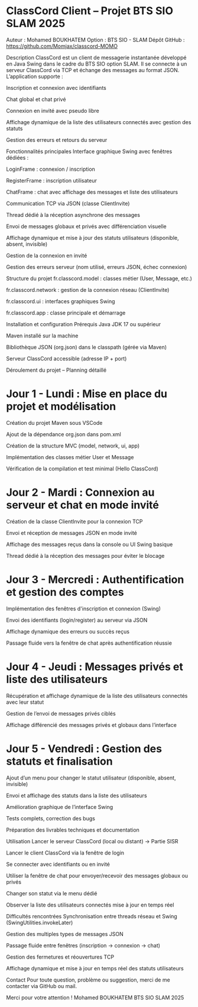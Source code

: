 # ClassCord Client – Projet BTS SIO SLAM 2025
Auteur : Mohamed BOUKHATEM
Option : BTS SIO - SLAM
Dépôt GitHub : https://github.com/Momjax/classcord-MOMO

Description
ClassCord est un client de messagerie instantanée développé en Java Swing dans le cadre du BTS SIO option SLAM. Il se connecte à un serveur ClassCord via TCP et échange des messages au format JSON. L’application supporte :

Inscription et connexion avec identifiants

Chat global et chat privé

Connexion en invité avec pseudo libre

Affichage dynamique de la liste des utilisateurs connectés avec gestion des statuts

Gestion des erreurs et retours du serveur

Fonctionnalités principales
Interface graphique Swing avec fenêtres dédiées :

LoginFrame : connexion / inscription

RegisterFrame : inscription utilisateur

ChatFrame : chat avec affichage des messages et liste des utilisateurs

Communication TCP via JSON (classe ClientInvite)

Thread dédié à la réception asynchrone des messages

Envoi de messages globaux et privés avec différenciation visuelle

Affichage dynamique et mise à jour des statuts utilisateurs (disponible, absent, invisible)

Gestion de la connexion en invité

Gestion des erreurs serveur (nom utilisé, erreurs JSON, échec connexion)

Structure du projet
fr.classcord.model : classes métier (User, Message, etc.)

fr.classcord.network : gestion de la connexion réseau (ClientInvite)

fr.classcord.ui : interfaces graphiques Swing

fr.classcord.app : classe principale et démarrage

Installation et configuration
Prérequis
Java JDK 17 ou supérieur

Maven installé sur la machine

Bibliothèque JSON (org.json) dans le classpath (gérée via Maven)

Serveur ClassCord accessible (adresse IP + port)

Déroulement du projet – Planning détaillé
# Jour 1 - Lundi : Mise en place du projet et modélisation
Création du projet Maven sous VSCode

Ajout de la dépendance org.json dans pom.xml

Création de la structure MVC (model, network, ui, app)

Implémentation des classes métier User et Message

Vérification de la compilation et test minimal (Hello ClassCord)

# Jour 2 - Mardi : Connexion au serveur et chat en mode invité
Création de la classe ClientInvite pour la connexion TCP

Envoi et réception de messages JSON en mode invité

Affichage des messages reçus dans la console ou UI Swing basique

Thread dédié à la réception des messages pour éviter le blocage

# Jour 3 - Mercredi : Authentification et gestion des comptes
Implémentation des fenêtres d'inscription et connexion (Swing)

Envoi des identifiants (login/register) au serveur via JSON

Affichage dynamique des erreurs ou succès reçus

Passage fluide vers la fenêtre de chat après authentification réussie

# Jour 4 - Jeudi : Messages privés et liste des utilisateurs
Récupération et affichage dynamique de la liste des utilisateurs connectés avec leur statut

Gestion de l’envoi de messages privés ciblés

Affichage différencié des messages privés et globaux dans l’interface

# Jour 5 - Vendredi : Gestion des statuts et finalisation
Ajout d’un menu pour changer le statut utilisateur (disponible, absent, invisible)

Envoi et affichage des statuts dans la liste des utilisateurs

Amélioration graphique de l’interface Swing

Tests complets, correction des bugs

Préparation des livrables techniques et documentation

Utilisation
Lancer le serveur ClassCord (local ou distant) -> Partie SISR

Lancer le client ClassCord via la fenêtre de login

Se connecter avec identifiants ou en invité

Utiliser la fenêtre de chat pour envoyer/recevoir des messages globaux ou privés

Changer son statut via le menu dédié

Observer la liste des utilisateurs connectés mise à jour en temps réel

Difficultés rencontrées
Synchronisation entre threads réseau et Swing (SwingUtilities.invokeLater)

Gestion des multiples types de messages JSON

Passage fluide entre fenêtres (inscription → connexion → chat)

Gestion des fermetures et réouvertures TCP

Affichage dynamique et mise à jour en temps réel des statuts utilisateurs

Contact
Pour toute question, problème ou suggestion, merci de me contacter via GitHub ou mail.

Merci pour votre attention !
Mohamed BOUKHATEM
BTS SIO SLAM 2025

